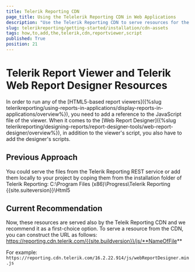 ```yaml
---
title: Telerik Reporting CDN
page_title: Using the Telelerik Reporting CDN in Web Applications
description: "Use the Telerik Reporting CDN to serve resources for the report viewer or the web report designer"
slug: telerikreporting/getting-started/installation/cdn-assets
tags: how,to,add,the,telerik,cdn,reportviewer,script
published: True
position: 21
---
```


# Telerik Report Viewer and Telerik Web Report Designer Resources

In order to run any of the [HTML5-based report viewers]({%slug telerikreporting/using-reports-in-applications/display-reports-in-applications/overview%}), you need to add a reference to the JavaScript file of the viewer.
When it comes to the [Web Report Designer]({%slug telerikreporting/designing-reports/report-designer-tools/web-report-designer/overview%}), in addition to the viewer's script,
you also have to add the designer's scripts.

## Previous Approach

You could serve the files from the Telerik Reporting REST service or add them locally to your project by coping them from the installation folder
of Telerik Reporting: 
C:\Program Files (x86)\Progress\Telerik Reporting {{site.suiteversion}}\Html5

## Current Recommendation

Now, these resources are served also by the Teleik Reporting CDN and we recommend it as a first-choice option.
To serve a resource from the CDN, you can construct the URL as follows:
https://reporting.cdn.telerik.com/{{site.buildversion}}/js/**NameOfFile**

For example:
`https://reporting.cdn.telerik.com/16.2.22.914/js/webReportDesigner.min.js`

